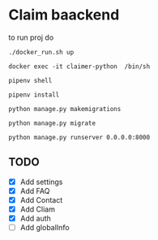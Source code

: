 # Claim baackend

to run proj do 

`./docker_run.sh up`

`docker exec -it claimer-python  /bin/sh`

`pipenv shell`

`pipenv install`


`python manage.py makemigrations`

`python manage.py migrate`

`python manage.py runserver 0.0.0.0:8000`



## TODO
- [X] Add settings
- [X] Add FAQ
- [X] Add Contact
- [X] Add Cliam
- [X] Add auth
- [ ] Add globalInfo